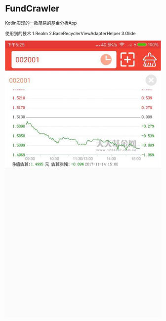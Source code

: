 # FundCrawler
Kotlin实现的一款简易的基金分析App

使用到的技术
1.Realm
2.BaseRecyclerViewAdapterHelper
3.Glide


![效果演示](https://github.com/HC-lee/FundCrawler/blob/master/screenshot/fund.jpg)
